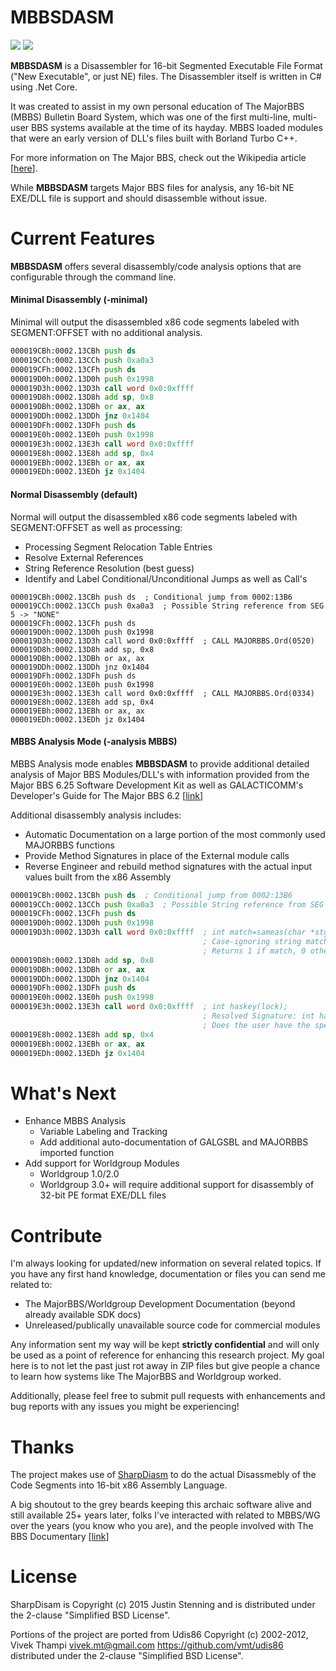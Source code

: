 # MBBSDASM
![](http://forthebadge.com/images/badges/made-with-c-sharp.svg)
![](http://forthebadge.com/images/badges/60-percent-of-the-time-works-every-time.svg)

**MBBSDASM** is a Disassembler for 16-bit Segmented Executable File Format ("New Executable", or just NE) files. The Disassembler itself is written in C# using .Net Core.

It was created to assist in my own personal education of The MajorBBS (MBBS) Bulletin Board System, which was one of the first multi-line, multi-user BBS systems available at the time of its hayday. MBBS loaded modules that were an early version of DLL's files built with Borland Turbo C++.

For more information on The Major BBS, check out the Wikipedia article [[here](https://en.wikipedia.org/wiki/The_Major_BBS)].

While **MBBSDASM** targets Major BBS files for analysis, any 16-bit NE EXE/DLL file is support and should disassemble without issue.

# Current Features
**MBBSDASM** offers several disassembly/code analysis options that are configurable through the command line.

#### Minimal Disassembly (-minimal)
Minimal will output the disassembled x86 code segments labeled with SEGMENT:OFFSET with no additional analysis.

```asm
000019CBh:0002.13CBh push ds
000019CCh:0002.13CCh push 0xa0a3
000019CFh:0002.13CFh push ds
000019D0h:0002.13D0h push 0x1998
000019D3h:0002.13D3h call word 0x0:0xffff
000019D8h:0002.13D8h add sp, 0x8
000019DBh:0002.13DBh or ax, ax
000019DDh:0002.13DDh jnz 0x1404
000019DFh:0002.13DFh push ds
000019E0h:0002.13E0h push 0x1998
000019E3h:0002.13E3h call word 0x0:0xffff
000019E8h:0002.13E8h add sp, 0x4
000019EBh:0002.13EBh or ax, ax
000019EDh:0002.13EDh jz 0x1404
```
#### Normal Disassembly (default)
Normal will output the disassembled x86 code segments labeled with SEGMENT:OFFSET as well as processing:
* Processing Segment Relocation Table Entries
* Resolve External References
* String Reference Resolution (best guess)
* Identify and Label Conditional/Unconditional Jumps as well as Call's
```
000019CBh:0002.13CBh push ds  ; Conditional jump from 0002:13B6
000019CCh:0002.13CCh push 0xa0a3  ; Possible String reference from SEG 5 -> "NONE"
000019CFh:0002.13CFh push ds
000019D0h:0002.13D0h push 0x1998
000019D3h:0002.13D3h call word 0x0:0xffff  ; CALL MAJORBBS.Ord(0520)
000019D8h:0002.13D8h add sp, 0x8
000019DBh:0002.13DBh or ax, ax
000019DDh:0002.13DDh jnz 0x1404
000019DFh:0002.13DFh push ds
000019E0h:0002.13E0h push 0x1998
000019E3h:0002.13E3h call word 0x0:0xffff  ; CALL MAJORBBS.Ord(0334)
000019E8h:0002.13E8h add sp, 0x4
000019EBh:0002.13EBh or ax, ax
000019EDh:0002.13EDh jz 0x1404
```

#### MBBS Analysis Mode (-analysis MBBS)
MBBS Analysis mode enables **MBBSDASM** to provide additional detailed analysis of Major BBS Modules/DLL's with information provided from the Major BBS 6.25 Software Development Kit as well as GALACTICOMM's Developer's Guide for The Major BBS 6.2 [[link](http://software.bbsdocumentary.com/IBM/WINDOWS/MAJORBBS/devguide.pdf)]

Additional disassembly analysis includes:
* Automatic Documentation on a large portion of the most commonly used MAJORBBS functions
* Provide Method Signatures in place of the External module calls
* Reverse Engineer and rebuild method signatures with the actual input values built from the x86 Assembly
```asm
000019CBh:0002.13CBh push ds  ; Conditional jump from 0002:13B6
000019CCh:0002.13CCh push 0xa0a3  ; Possible String reference from SEG 5 -> "NONE"
000019CFh:0002.13CFh push ds
000019D0h:0002.13D0h push 0x1998
000019D3h:0002.13D3h call word 0x0:0xffff  ; int match=sameas(char *stgl, char* stg2);
                                           ; Case-ignoring string match
                                           ; Returns 1 if match, 0 otherwise
000019D8h:0002.13D8h add sp, 0x8
000019DBh:0002.13DBh or ax, ax
000019DDh:0002.13DDh jnz 0x1404
000019DFh:0002.13DFh push ds
000019E0h:0002.13E0h push 0x1998
000019E3h:0002.13E3h call word 0x0:0xffff  ; int haskey(lock);
                                           ; Resolved Signature: int haskey(6552);
                                           ; Does the user have the specified key
000019E8h:0002.13E8h add sp, 0x4
000019EBh:0002.13EBh or ax, ax
000019EDh:0002.13EDh jz 0x1404
```
# What's Next

* Enhance MBBS Analysis
    * Variable Labeling and Tracking
    * Add additional auto-documentation of GALGSBL and MAJORBBS imported function
* Add support for Worldgroup Modules
    * Worldgroup 1.0/2.0
    * Worldgroup 3.0+ will require additional support for disassembly of 32-bit PE format EXE/DLL files

# Contribute
I'm always looking for updated/new information on several related topics. If you have any first hand knowledge, documentation or files you can send me related to:

* The MajorBBS/Worldgroup Development Documentation (beyond already available SDK docs)
* Unreleased/publically unavailable source code for commercial modules

Any information sent my way will be kept **strictly confidential** and will only be used as a point of reference for enhancing this research project. My goal here is to not let the past just rot away in ZIP files but give people a chance to learn how systems like The MajorBBS and Worldgroup worked.

Additionally, please feel free to submit pull requests with enhancements and bug reports with any issues you might be experiencing!

# Thanks

The project makes use of [SharpDiasm](https://github.com/spazzarama/SharpDisasm) to do the actual Disassmebly of the Code Segments into 16-bit x86 Assembly Language.

A big shoutout to the grey beards keeping this archaic software alive and still available 25+ years later, folks I've interacted with related to MBBS/WG over the years (you know who you are), and the people involved with The BBS Documentary [[link](http://www.bbsdocumentary.com/)]

# License

SharpDisam is Copyright (c) 2015 Justin Stenning and is distributed under the 2-clause "Simplified BSD License". 

Portions of the project are ported from Udis86 Copyright (c) 2002-2012, Vivek Thampi <vivek.mt@gmail.com> https://github.com/vmt/udis86 distributed under the 2-clause "Simplified BSD License".